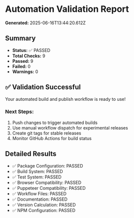 # Automation Validation Report

**Generated:** 2025-06-16T13:44:20.612Z

## Summary

- **Status:** ✅ PASSED
- **Total Checks:** 9
- **Passed:** 9
- **Failed:** 0
- **Warnings:** 0

## ✅ Validation Successful

Your automated build and publish workflow is ready to use!

### Next Steps:

1. Push changes to trigger automated builds
2. Use manual workflow dispatch for experimental releases
3. Create git tags for stable releases
4. Monitor GitHub Actions for build status

## Detailed Results

- ✅ Package Configuration: PASSED
- ✅ Build System: PASSED
- ✅ Test System: PASSED
- ✅ Browser Compatibility: PASSED
- ✅ Puppeteer Compatibility: PASSED
- ✅ Workflow Files: PASSED
- ✅ Documentation: PASSED
- ✅ Version Calculation: PASSED
- ✅ NPM Configuration: PASSED

